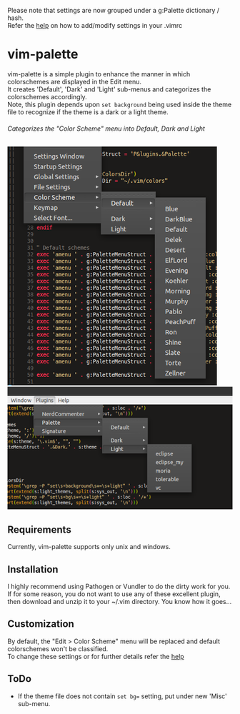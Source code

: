 Please note that settings are now grouped under a g:Palette dictionary / hash.  
Refer the [help](doc/palette.txt) on how to add/modify settings in your .vimrc  

# vim-palette

vim-palette is a simple plugin to enhance the manner in which colorschemes are displayed in the Edit menu.  
It creates 'Default', 'Dark' and 'Light' sub-menus and categorizes the colorschemes accordingly.  
Note, this plugin depends upon `set background` being used inside the theme file to recognize if the theme is a dark or a light theme.

###### Categorizes the "Color Scheme" menu into Default, Dark and Light
![Default](screens/default.png?raw=true)
![Light](screens/light.png?raw=true)


## Requirements
Currently, vim-palette supports only unix and windows.


## Installation
I highly recommend using Pathogen or Vundler to do the dirty work for you. If
for some reason, you do not want to use any of these excellent plugin, then
download and unzip it to your ~/.vim directory. You know how it goes...  


## Customization
By default, the "Edit > Color Scheme" menu will be replaced and default colorschemes won't be classified.  
To change these settings or for further details refer the [help](doc/palette.txt)


## ToDo
* If the theme file does not contain `set bg=` setting, put under new 'Misc' sub-menu.  
